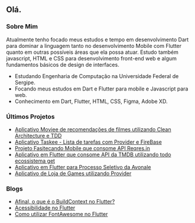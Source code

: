 ## Olá.

### Sobre Mim

 Atualmente tenho focado meus estudos e tempo em desenvolvimento Dart para dominar a linguagem tanto no desenvolvimento Mobile com Flutter quanto em outras possíveis áreas que ela possa atuar. Estudo também javascript, HTML e CSS para desenvolvimento front-end web e algum fundamentos básicos de design de interfaces. 


- Estudando Engenharia de Computação na Universidade Federal de Sergipe.
- Focando meus estudos em Dart e Flutter para mobile e Javascript para web.
- Conhecimento em Dart, Flutter, HTML, CSS, Figma, Adobe XD.

### Últimos Projetos

- [Aplicativo Moviee de recomendações de filmes utilizando Clean Architecture e TDD](https://github.com/caiovini64/moviee)
- [Aplicativo Taskee - Lista de tarefas com Provider e FireBase](https://github.com/caiovini64/taskee-app)
- [Projeto Fasitecando Mobile que consome API Reqres.in](https://github.com/caiovini64/fasitecando-mobile)
- [Aplicativo em Flutter que consome API da TMDB utilizando todo ecossistema get](https://github.com/caiovini64/moviee-TMDB/tree/main/lib/app)
- [Aplicativo em Flutter para Processo Seletivo da Avonale](https://github.com/caiovini64/flutter-TMDB)
- [Aplicativo de Loja de Games utilizando Provider](https://github.com/caiovini64/game-shop-flutter)

### Blogs

- [Afinal, o que é o BuildContext no Flutter?](https://caioj3505.medium.com/afinal-o-que-%C3%A9-o-buildcontext-no-flutter-bac320763911)
- [Acessibilidade no Flutter](https://caioj3505.medium.com/acessibilidade-no-flutter-2cd3d9bf21dc)
- [Como utilizar FontAwesome no Flutter](https://medium.com/@caioj3505/como-utilizar-ofontawesome-no-flutter-bc2cd5eb6ba9)



